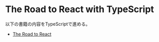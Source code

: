 # The Road to React with TypeScript

以下の書籍の内容をTypeScriptで進める。

* [The Road to React](https://www.roadtoreact.com)
